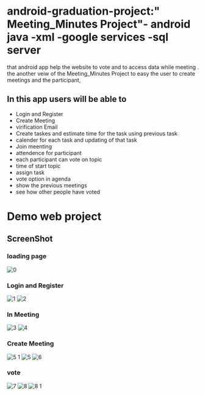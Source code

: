 # android-graduation-project:" Meeting_Minutes Project"- android java -xml -google services -sql server
that android app help the website to vote and to access data while meeting .
the another veiw of the  Meeting_Minutes Project  to easy the user to create meetings and the participant,
## In this app users will be able to
* Login and Register 
* Create Meeting
* virification Email
* Create taskes and estimate time for the task using previous task
* calender for each task and updating of that task
* Join meenting
* attendence for participant
* each participant can vote on topic
* time of start topic 
* assign task
* vote option in agenda 
* show the previous meetings
* see how other people have voted
 # Demo web project
 ## ScreenShot
 ### loading page
 ![0](https://user-images.githubusercontent.com/34280997/125207068-8b939000-e28a-11eb-8682-b772a3d18c63.PNG)
### Login and Register
![1](https://user-images.githubusercontent.com/34280997/125207070-8c2c2680-e28a-11eb-95b1-adb2c3bfab1a.PNG)
![2](https://user-images.githubusercontent.com/34280997/125207072-8cc4bd00-e28a-11eb-8150-f3975cf494c6.PNG)
### In Meeting
![3](https://user-images.githubusercontent.com/34280997/125207073-8d5d5380-e28a-11eb-9c31-595d3f53937e.PNG)
![4](https://user-images.githubusercontent.com/34280997/125207074-8df5ea00-e28a-11eb-90c5-31b8cc26b25d.PNG)
### Create Meeting
![5 1](https://user-images.githubusercontent.com/34280997/125207075-8e8e8080-e28a-11eb-9e9a-9103184f30ba.PNG)
![5](https://user-images.githubusercontent.com/34280997/125207077-8fbfad80-e28a-11eb-854c-a7f786af75e6.PNG)
![6](https://user-images.githubusercontent.com/34280997/125207078-90584400-e28a-11eb-949a-40ec0a83a55b.PNG)
### vote
![7](https://user-images.githubusercontent.com/34280997/125207080-90f0da80-e28a-11eb-9cc7-03d15263b92e.PNG)
![8](https://user-images.githubusercontent.com/34280997/125207066-8a626300-e28a-11eb-9857-d1511c686c10.PNG)
![8 1](https://user-images.githubusercontent.com/34280997/125207062-88989f80-e28a-11eb-80f2-ce094fb1bc5d.PNG)

